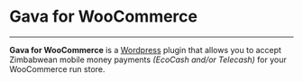 # Gava for WooCommerce

---
**Gava for WooCommerce** is a [Wordpress](http://wordpress.org) plugin that allows you to accept Zimbabwean mobile money payments *(EcoCash and/or Telecash)* for your WooCommerce run store.
